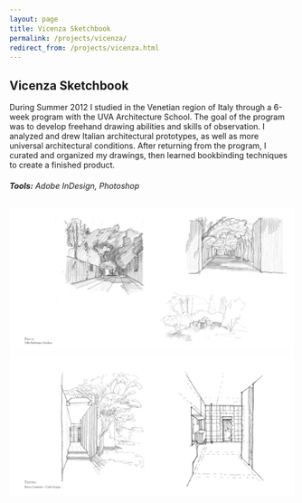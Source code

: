 ```yaml
---
layout: page
title: Vicenza Sketchbook
permalink: /projects/vicenza/
redirect_from: /projects/vicenza.html
---
```

## Vicenza Sketchbook

During Summer 2012 I studied in the Venetian region of Italy through a 6-week program with the UVA Architecture School. The goal of the program was to develop freehand drawing abilities and skills of observation. I analyzed and drew Italian architectural prototypes, as well as more universal architectural conditions. After returning from the program, I curated and organized my drawings, then learned bookbinding techniques to create a finished product.

###### **Tools:** Adobe InDesign, Photoshop

![Example Sketches](/images/sketches1.png)
![Example Sketches](/images/sketches2.png)

